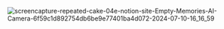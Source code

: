 ![screencapture-repeated-cake-04e-notion-site-Empty-Memories-AI-Camera-6f59c1d892754db6be9e77401ba4d072-2024-07-10-16_16_59](https://github.com/CodingMcnugget/sam-api-1/assets/144944897/6709a6bf-2354-4515-8d3b-b8a339dc45c0)
